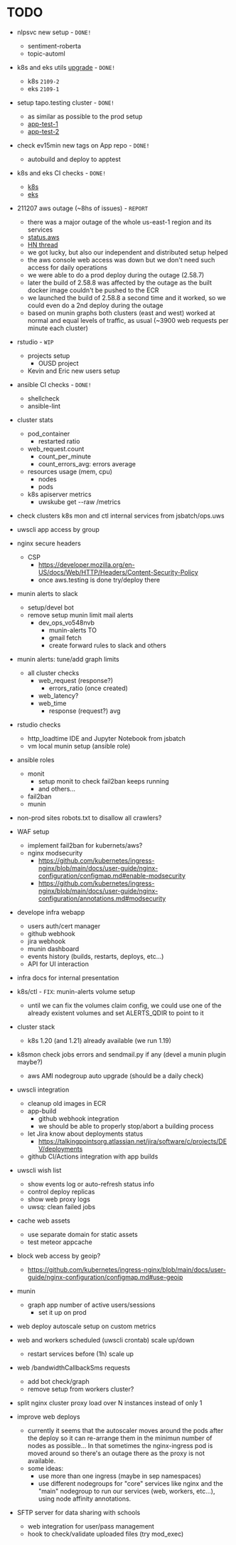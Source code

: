 # TODO

* nlpsvc new setup - `DONE!`
    * sentiment-roberta
    * topic-automl

* k8s and eks utils [upgrade][upgrades] - `DONE!`
    * k8s `2109-2`
    * eks `2109-1`

[upgrades]: https://github.com/TalkingPts/Infrastructure/blob/master/docs/infra/upgrades.md

* setup tapo.testing cluster - `DONE!`
    * as similar as possible to the prod setup
    * [app-test-1](https://amy-test-1.uws.talkingpts.org/munin/)
    * [app-test-2](https://amy-test-2.uws.talkingpts.org/munin/)

* check ev15min new tags on App repo - `DONE!`
    * autobuild and deploy to apptest

* k8s and eks CI checks - `DONE!`
    * [k8s](https://ops.uws.talkingpts.org/htmlcov/k8s/)
    * [eks](https://ops.uws.talkingpts.org/htmlcov/eks/)

* 211207 aws outage (~8hs of issues) - `REPORT`
    * there was a major outage of the whole us-east-1 region and its services
    * [status.aws](https://status.aws.amazon.com/)
    * [HN thread](https://news.ycombinator.com/item?id=29473630)
    * we got lucky, but also our independent and distributed setup helped
    * the aws console web access was down but we don't need such access for daily operations
    * we were able to do a prod deploy during the outage (2.58.7)
    * later the build of 2.58.8 was affected by the outage as the built docker image couldn't be pushed to the ECR
    * we launched the build of 2.58.8 a second time and it worked, so we could even do a 2nd deploy during the outage
    * based on munin graphs both clusters (east and west) worked at normal and equal levels of traffic, as usual (~3900 web requests per minute each cluster)

* rstudio - `WIP`
    * projects setup
        * OUSD project
    * Kevin and Eric new users setup

* ansible CI checks - `DONE!`
    * shellcheck
    * ansible-lint

* cluster stats
    * pod_container
        * restarted ratio
    * web_request.count
        * count_per_minute
        * count_errors_avg: errors average
    * resources usage (mem, cpu)
        * nodes
        * pods
    * k8s apiserver metrics
        * uwskube get --raw /metrics

* check clusters k8s mon and ctl internal services from jsbatch/ops.uws

* uwscli app access by group

* nginx secure headers
    * CSP
        * https://developer.mozilla.org/en-US/docs/Web/HTTP/Headers/Content-Security-Policy
        * once aws.testing is done try/deploy there

* munin alerts to slack
    * setup/devel bot
    * remove setup munin limit mail alerts
        * dev_ops_vo548nvb
            * munin-alerts TO
            * gmail fetch
            * create forward rules to slack and others

* munin alerts: tune/add graph limits
    * all cluster checks
        * web_request (response?)
            * errors_ratio (once created)
        * web_latency?
        * web_time
            * response (request?) avg

* rstudio checks
    * http_loadtime IDE and Jupyter Notebook from jsbatch
    * vm local munin setup (ansible role)

* ansible roles
    * monit
        * setup monit to check fail2ban keeps running
        * and others...
    * fail2ban
    * munin

* non-prod sites robots.txt to disallow all crawlers?

* WAF setup
    * implement fail2ban for kubernets/aws?
    * nginx modsecurity
        * https://github.com/kubernetes/ingress-nginx/blob/main/docs/user-guide/nginx-configuration/configmap.md#enable-modsecurity
        * https://github.com/kubernetes/ingress-nginx/blob/main/docs/user-guide/nginx-configuration/annotations.md#modsecurity

* develope infra webapp
    * users auth/cert manager
    * github webhook
    * jira webhook
    * munin dashboard
    * events history (builds, restarts, deploys, etc...)
    * API for UI interaction

* infra docs for internal presentation

* k8s/ctl - `FIX`: munin-alerts volume setup
    * until we can fix the volumes claim config, we could use one of the already existent volumes and set ALERTS_QDIR to point to it

* cluster stack
    * k8s 1.20 (and 1.21) already available (we run 1.19)

* k8smon check jobs errors and sendmail.py if any (devel a munin plugin maybe?)
    * aws AMI nodegroup auto upgrade (should be a daily check)

* uwscli integration
    * cleanup old images in ECR
    * app-build
        * github webhook integration
        * we should be able to properly stop/abort a building process
    * let Jira know about deployments status
        * https://talkingpointsorg.atlassian.net/jira/software/c/projects/DEV/deployments
    * github CI/Actions integration with app builds

* uwscli wish list
    * show events log or auto-refresh status info
    * control deploy replicas
    * show web proxy logs
    * uwsq: clean failed jobs

* cache web assets
    * use separate domain for static assets
    * test meteor appcache

* block web access by geoip?
    * https://github.com/kubernetes/ingress-nginx/blob/main/docs/user-guide/nginx-configuration/configmap.md#use-geoip

* munin
    * graph app number of active users/sessions
        * set it up on prod

* web deploy autoscale setup on custom metrics

* web and workers scheduled (uwscli crontab) scale up/down
    * restart services before (1h) scale up

* web /bandwidthCallbackSms requests
    * add bot check/graph
    * remove setup from workers cluster?

* split nginx cluster proxy load over N instances instead of only 1

* improve web deploys
    * currently it seems that the autoscaler moves around the pods after the deploy so it can re-arrange them in the minimun number of nodes as possible... In that sometimes the nginx-ingress pod is moved around so there's an outage there as the proxy is not available.
    * some ideas:
        * use more than one ingress (maybe in sep namespaces)
        * use different nodegroups for "core" services like nginx and the "main" nodegroup to run our services (web, workers, etc...), using node affinity annotations.

* SFTP server for data sharing with schools
    * web integration for user/pass management
    * hook to check/validate uploaded files (try mod_exec)
